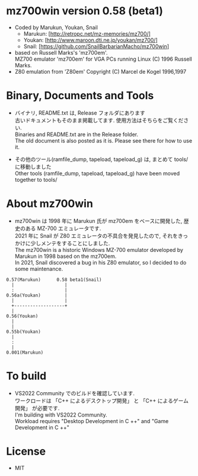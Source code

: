 # mz700win version 0.58 (beta1)

- Coded by Marukun, Youkan, Snail
  - Marukun: [http://retropc.net/mz-memories/mz700/]
  - Youkan: [http://www.maroon.dti.ne.jp/youkan/mz700/]
  - Snail: [https://github.com/SnailBarbarianMacho/mz700win]
- based on Russell Marks's 'mz700em'.<br>
  MZ700 emulator 'mz700em' for VGA PCs running Linux (C) 1996 Russell Marks.
- Z80 emulation from 'Z80em' Copyright (C) Marcel de Kogel 1996,1997

# Binary, Documents and Tools

- バイナリ, README.txt は, Release フォルダにあります<br>
  古いドキュメントもそのまま掲載してます. 使用方法はそちらをご覧ください.<br>
  Binaries and README.txt are in the Release folder.<br>
  The old document is also posted as it is. Please see there for how to use it.

- その他のツール(ramfile_dump, tapeload, tapeload_g) は, まとめて tools/ に移動しました<br>
  Other tools (ramfile_dump, tapeload, tapeload_g) have been moved together to tools/

# About mz700win

- mz700win は 1998 年に Marukun 氏が mz700em をベースに開発した, 歴史のある MZ-700 エミュレータです.<br>
  2021 年に Snail が Z80 エミュレータの不具合を発見したので, それをきっかけに少しメンテをすることにしました.<br>
  The mz700win is a historic Windows MZ-700 emulator developed by Marukun in 1998 based on the mz700em. <br>
  In 2021, Snail discovered a bug in his Z80 emulator, so I decided to do some maintenance.


```
0.57(Marukun)      0.58 beta1(Snail)
  |                   |
  :                   |
0.56a(Youkan)         |
  |                   |
  +-------------------+
  |
0.56(Youkan)
  |
  |
0.55b(Youkan)
  |
  :
  |
0.001(Marukun)
```

# To build

- VS2022 Community でのビルドを確認しています.<br>
  ワークロードは 「C++ によるデスクトップ開発」 と 「C++ によるゲーム開発」 が必要です.<br>
  I'm building with VS2022 Community. <br>
   Workload requires "Desktop Development in C ++" and "Game Development in C ++"

# License

- MIT
